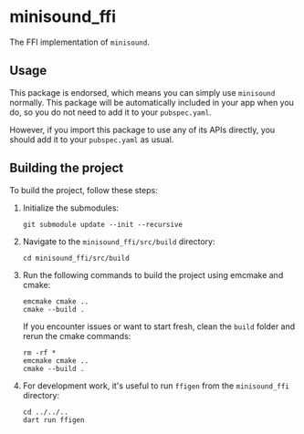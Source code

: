 # minisound_ffi

The FFI implementation of `minisound`.

## Usage

This package is endorsed, which means you can simply use `minisound` normally. This package will be automatically included in your app when you do, so you do not need to add it to your `pubspec.yaml`.

However, if you import this package to use any of its APIs directly, you should add it to your `pubspec.yaml` as usual.

## Building the project

To build the project, follow these steps:

1. Initialize the submodules:
   ```
   git submodule update --init --recursive
   ```

2. Navigate to the `minisound_ffi/src/build` directory:
   ```
   cd minisound_ffi/src/build
   ```

3. Run the following commands to build the project using emcmake and cmake:
   ```
   emcmake cmake ..
   cmake --build .
   ```

   If you encounter issues or want to start fresh, clean the `build` folder and rerun the cmake commands:
   ```
   rm -rf *
   emcmake cmake ..
   cmake --build .
   ```

4. For development work, it's useful to run `ffigen` from the `minisound_ffi` directory:
   ```
   cd ../../..
   dart run ffigen
   ```
